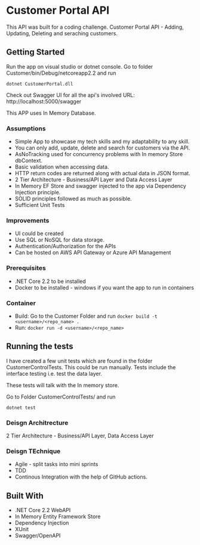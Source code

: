 # Customer Portal API

This API was built for a coding challenge. Customer Portal API - Adding, Updating, Deleting and seraching customers.

## Getting Started

Run the app on visual studio or dotnet console.
Go to folder Customer/bin/Debug/netcoreapp2.2 
and run 
```
dotnet CustomerPortal.dll
```
Check out Swagger UI for all the api's involved
URL: http://localhost:5000/swagger

This APP uses In Memory Database.

### Assumptions

* Simple App to showcase my tech skills and my adaptability to any skill.
* You can only add, update, delete and search for customers via the API.
* AsNoTracking used for concurrency problems with In memory Store dbContext.
* Basic validation when accessing data.
* HTTP return codes are returned along with actual data in JSON format.
* 2 Tier Architecture - Business/API Layer and Data Access Layer
* In Memory EF Store and swagger injected to the app via Dependency Injection principle.
* SOLID principles followed as much as possible.
* Sufficient Unit Tests

### Improvements

* UI could be created
* Use SQL or NoSQL for data storage.
* Authentication/Authorization for the APIs
* Can be hosted on AWS API Gateway or Azure API Management

### Prerequisites

* .NET Core 2.2 to be installed
* Docker to be installed - windows if you want the app to run in containers

### Container

* Build: Go to the Customer Folder and run ```docker build -t <username>/<repo_name> .```
* Run: ```docker run -d <username>/<repo_name>```

## Running the tests

I have created a few unit tests which are found in the folder CustomerControlTests. This could be run manually. Tests include the interface testing i.e. test the data layer. 

These tests will talk with the In memory store.

Go to Folder CustomerControlTests/ and run
```
dotnet test
```


### Deisgn Architrecture

2 Tier Architecture - Business/API Layer, Data Access Layer

### Deisgn TEchnique

* Agile - split tasks into mini sprints
* TDD
* Continous Integration with the help of GitHub actions.

## Built With

* .NET Core 2.2 WebAPI
* In Memory Entity Framework Store
* Dependency Injection
* XUnit
* Swagger/OpenAPI
